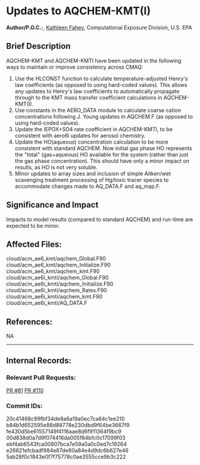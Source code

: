 # Updates to AQCHEM-KMT(I)

**Author/P.O.C.:**, [Kathleen Fahey](mailto:fahey.kathleen@epa.gov), Computational Exposure Division, U.S. EPA

## Brief Description

AQCHEM-KMT and AQCHEM-KMTI have been updated in the following ways to maintain or improve consistency across CMAQ:
1. Use the HLCONST function to calculate temperature-adjusted Henry's law coefficients (as opposed to using hard-coded values).  This allows any updates to Henry's law coefficients to automatically propagate through to the KMT mass transfer coefficient calculations in AQCHEM-KMT(I).
2. Use constants in the AERO_DATA module to calculate coarse cation concentrations following J. Young updates in AQCHEM.F (as opposed to using hard-coded values).
3. Update the IEPOX+SO4 rate coefficient in AQCHEM-KMTI, to be consistent with aero6i updates for aerosol chemistry.
4. Update the HO(aqueous) concentration calculation to be more consistent with standard AQCHEM. Now initial gas phase HO represents the "total" (gas+aqueous) HO available for the system (rather than just the gas phase concentration). This should have only a minor impact on results, as HO is not very soluble.
5. Minor updates to array sizes and inclusion of simple Aitken/wet scavenging treatment processing of Hg/toxic tracer species to accommodate changes made to AQ_DATA.F and aq_map.F.


## Significance and Impact

Impacts to model results (compared to standard AQCHEM) and run-time are expected to be minor.

## Affected Files:

cloud/acm_ae6_kmt/aqchem_Global.F90 <br>
cloud/acm_ae6_kmt/aqchem_Initialize.F90 <br>
cloud/acm_ae6_kmt/aqchem_kmt.F90 <br>
cloud/acm_ae6i_kmti/aqchem_Global.F90 <br>
cloud/acm_ae6i_kmti/aqchem_Initialize.F90 <br>
cloud/acm_ae6i_kmti/aqchem_Rates.F90 <br>
cloud/acm_ae6i_kmti/aqchem_kmt.F90 <br>
cloud/acm_ae6i_kmti/AQ_DATA.F <br>


## References:

NA

-----
## Internal Records:

### Relevant Pull Requests:
[PR #81](https://github.com/USEPA/CMAQ_Dev/pull/81)
[PR #110](https://github.com/USEPA/CMAQ_Dev/pull/110)


### Commit IDs:
20c41468c99fbf34de8a6a19a0ec7ca64c1ee210 <br>
b84b1d652595e88d88778e230dbd9f64be3667f9 <br>
fe430d5be61557149f4116aae8d6f911364f9bc9 <br>
00d838d0a7d9f074416da005f84bfc0c17099f03 <br>
ebf4ab6543fca00807bca7e59a0a0c0ed7c19264 <br>
e26621efcbadf984e87de60a84e4d9dc6b627e46 <br>
5ab28f0c1843e0f7f75778c0ae3555cce9b3c222 <br>
